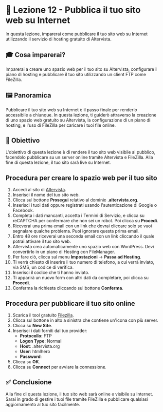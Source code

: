 # 📘 Lezione 12 - Pubblica il tuo sito web su Internet

In questa lezione, imparerai come pubblicare il tuo sito web su Internet utilizzando il servizio di hosting gratuito di Altervista.

## 🎓 Cosa imparerai?

Imparerai a creare uno spazio web per il tuo sito su Altervista, configurare il piano di hosting e pubblicare il tuo sito utilizzando un client FTP come FileZilla.

## 🖼️ Panoramica

Pubblicare il tuo sito web su Internet è il passo finale per renderlo accessibile a chiunque. In questa lezione, ti guiderò attraverso la creazione di uno spazio web gratuito su Altervista, la configurazione di un piano di hosting, e l'uso di FileZilla per caricare i tuoi file online.

## 🎯 Obiettivo

L'obiettivo di questa lezione è di rendere il tuo sito web visibile al pubblico, facendolo pubblicare su un server online tramite Altervista e FileZilla. Alla fine di questa lezione, il tuo sito sarà live su Internet.

## Procedura per creare lo spazio web per il tuo sito

1. Accedi al sito di [Altervista](https://it.altervista.org/).
2. Inserisci il nome del tuo sito web.
3. Clicca sul bottone **Prosegui** relativo al dominio **<nome sito web>.altervista.org**.
4. Inserisci i tuoi dati oppure registrati usando l'autenticazione di Google o Facebook.
5. Completa i dati mancanti, accetta i Termini di Servizio, e clicca su reCAPTCHA per confermare che non sei un robot. Poi clicca su **Procedi**.
6. Riceverai una prima email con un link che dovrai cliccare solo se vuoi segnalare qualche problema. Puoi ignorare questa prima email.
7. Entro 48 ore riceverai una seconda email con un link cliccando il quale potrai attivare il tuo sito web.
8. Altervista crea automaticamente uno spazio web con WordPress. Devi convertirlo in un piano di Hosting con FileManager.
9. Per fare ciò, clicca sul menu **Impostazioni** -> **Passa ad Hosting**.
10. Ti verrà chiesto di inserire il tuo numero di telefono, a cui verrà inviato, via SMS, un codice di verifica.
11. Inserisci il codice che ti hanno inviato.
12. Ti apparirà un nuovo form con altri dati da completare, poi clicca su **Procedi**.
13. Conferma la richiesta cliccando sul bottone **Conferma**.

## Procedura per pubblicare il tuo sito online

1. Scarica il tool gratuito [Filezilla](https://filezilla-project.org/).
2. Clicca sul bottone in alto a sinistra che contiene un'icona con più server.
3. Clicca su **New Site**.
4. Inserisci i dati forniti dal tuo provider:
   - **Protocollo**: FTP
   - **Logon Type**: Normal
   - **Host**: <il tuo sito web>.altervista.org
   - **User**: htmlhero
   - **Password**: <la password fornita>
5. Clicca su **OK**.
6. Clicca su **Connect** per avviare la connessione.

## ✅ Conclusione

Alla fine di questa lezione, il tuo sito web sarà online e visibile su Internet. Sarai in grado di gestire i tuoi file tramite FileZilla e pubblicare qualsiasi aggiornamento al tuo sito facilmente.
